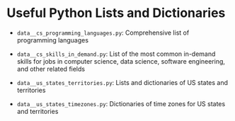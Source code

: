 # Useful Python Lists and Dictionaries

- `data__cs_programming_languages.py`: Comprehensive list of programming languages

- `data__cs_skills_in_demand.py`: List of the most common in-demand skills for jobs in computer science, data science, software engineering, and other related fields

- `data__us_states_territories.py`: Lists and dictionaries of US states and territories

- `data__us_states_timezones.py`: Dictionaries of time zones for US states and territories
